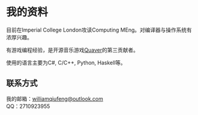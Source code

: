 # 我的资料  

目前在Imperial College London攻读Computing MEng。对编译器与操作系统有浓厚兴趣。

有游戏编程经验，是开源音乐游戏[Quaver](https://quavergame.com)的第三贡献者。

使用的语言主要为C#, C/C++, Python, Haskell等。

## 联系方式

我的邮箱：<williamqiufeng@outlook.com>  
QQ：2710923955
